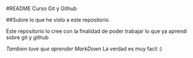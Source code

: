 #README Curso Git y Github

##Subire lo que he visto a este repositorio

Este repositorio lo cree con la finalidad de poder trabajar
lo que ya aprendí sobre git y github


*Tambien tuve que aprender MarkDown*
La verdad es muy facil :)